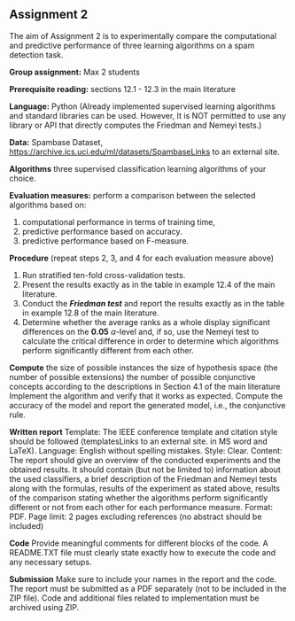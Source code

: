 ## Assignment 2
The aim of Assignment 2 is to experimentally compare the computational and predictive performance of three learning algorithms on a spam detection task.

**Group assignment:** Max 2 students

**Prerequisite reading:** sections 12.1 - 12.3 in the main literature

**Language:** Python (Already implemented supervised learning algorithms and standard libraries can be used. However, It is NOT permitted to use any library or API that directly computes the Friedman and Nemeyi tests.)

**Data:** Spambase Dataset, https://archive.ics.uci.edu/ml/datasets/SpambaseLinks to an external site.

**Algorithms**
three supervised classification learning algorithms of your choice.

**Evaluation measures:** perform a comparison between the selected algorithms based on:
1) computational performance in terms of training time,
2) predictive performance based on accuracy.
3) predictive performance based on F-measure.

**Procedure**
(repeat steps 2, 3, and 4 for each evaluation measure above)

1. Run stratified ten-fold cross-validation tests.
2. Present the results exactly as in the table in example 12.4 of the main literature.
3. Conduct the ***Friedman test*** and report the results exactly as in the table in example 12.8 of the main literature.
4. Determine whether the average ranks as a whole display significant differences on the **0.05** $\alpha$-level and, if so, use the Nemeyi test to calculate the critical difference in order to determine which algorithms perform significantly different from each other.

**Compute**
the size of possible instances
the size of hypothesis space (the number of possible extensions)
the number of possible conjunctive concepts according to the descriptions in Section 4.1 of the main literature
Implement the algorithm and verify that it works as expected.
Compute the accuracy of the model and report the generated model, i.e., the conjunctive rule.

**Written report**
Template: The IEEE conference template and citation style should be followed (templatesLinks to an external site. in MS word and LaTeX).
Language: English without spelling mistakes.
Style: Clear.
Content: The report should give an overview of the conducted experiments and the obtained results. It should contain (but not be limited to) information about the used classifiers, a brief description of the Friedman and Nemeyi tests along with the formulas, results of the experiment as stated above, results of the comparison stating whether the algorithms perform significantly different or not from each other for each performance measure.
Format: PDF.
Page limit: 2 pages excluding references (no abstract should be included)

**Code**
Provide meaningful comments for different blocks of the code.
A README.TXT file must clearly state exactly how to execute the code and any necessary setups.

**Submission**
Make sure to include your names in the report and the code.
The report must be submitted as a PDF separately (not to be included in the ZIP file).
Code and additional files related to implementation must be archived using ZIP.